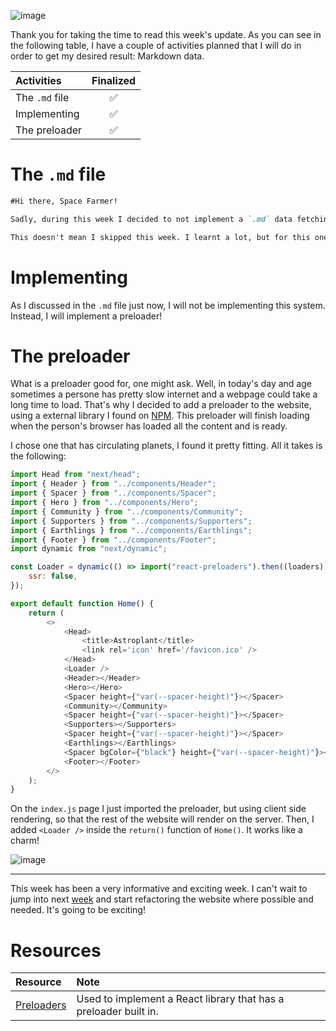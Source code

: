 ![image](https://raw.githubusercontent.com/Meet-Miles/astroplant/master/docs/images/week-13.png)

Thank you for taking the time to read this week's update. As you can see in the following table, I have a couple of activities planned that I will do in order to get my desired result: Markdown data.

| Activities     | Finalized |
| :------------- | :-------: |
| The `.md` file |    ✅     |
| Implementing   |    ✅     |
| The preloader  |    ✅     |

# The `.md` file

```markdown
#Hi there, Space Farmer!

Sadly, during this week I decided to not implement a `.md` data fetching system, due to the amount of content being extremely simple and straightforward. Most of the content is already dynamically loaded from `props` within all the components. My goal is to eventually in a couple weeks time sit together with some of the guys at ESA and connect a proper Content Management System to the website.

This doesn't mean I skipped this week. I learnt a lot, but for this one page website implementing `.md` is just not realistic and neccesary.
```

# Implementing

As I discussed in the `.md` file just now, I will not be implementing this system. Instead, I will implement a preloader!

# The preloader

What is a preloader good for, one might ask. Well, in today's day and age sometimes a persone has pretty slow internet and a webpage could take a long time to load. That's why I decided to add a preloader to the website, using a external library I found on [NPM](https://www.npmjs.com/package/react-preloaders). This preloader will finish loading when the person's browser has loaded all the content and is ready.

I chose one that has circulating planets, I found it pretty fitting. All it takes is the following:

```javascript
import Head from "next/head";
import { Header } from "../components/Header";
import { Spacer } from "../components/Spacer";
import { Hero } from "../components/Hero";
import { Community } from "../components/Community";
import { Supporters } from "../components/Supporters";
import { Earthlings } from "../components/Earthlings";
import { Footer } from "../components/Footer";
import dynamic from "next/dynamic";

const Loader = dynamic(() => import("react-preloaders").then((loaders) => loaders.Planets), {
    ssr: false,
});

export default function Home() {
    return (
        <>
            <Head>
                <title>Astroplant</title>
                <link rel='icon' href='/favicon.ico' />
            </Head>
            <Loader />
            <Header></Header>
            <Hero></Hero>
            <Spacer height={"var(--spacer-height)"}></Spacer>
            <Community></Community>
            <Spacer height={"var(--spacer-height)"}></Spacer>
            <Supporters></Supporters>
            <Spacer height={"var(--spacer-height)"}></Spacer>
            <Earthlings></Earthlings>
            <Spacer bgColor={"black"} height={"var(--spacer-height)"}></Spacer>
            <Footer></Footer>
        </>
    );
}
```

On the `index.js` page I just imported the preloader, but using client side rendering, so that the rest of the website will render on the server. Then, I added `<Loader />` inside the `return()` function of `Home()`. It works like a charm!

![image](https://raw.githubusercontent.com/Meet-Miles/astroplant/master/docs/images/preloader.jpg)

---

This week has been a very informative and exciting week. I can't wait to jump into next [week](https://github.com/Meet-Miles/astroplant/blob/master/docs/week-14.md) and start refactoring the website where possible and needed. It's going to be exciting!

# Resources

| Resource                                                     | Note                                                             |
| :----------------------------------------------------------- | :--------------------------------------------------------------- |
| [Preloaders](https://www.npmjs.com/package/react-preloaders) | Used to implement a React library that has a preloader built in. |
